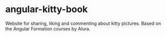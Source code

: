 # angular-kitty-book
Website for sharing, liking and commenting about kitty pictures. Based on the Angular Formation courses by Alura.
